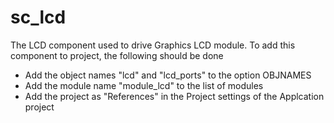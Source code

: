 sc_lcd
======

The LCD component used to drive Graphics LCD module.
To add this component to project, the following should be done
- Add the object names "lcd" and "lcd_ports" to the option OBJNAMES
- Add the module name "module_lcd" to the list of modules
- Add the project as "References" in the Project settings of the Applcation project